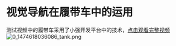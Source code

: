 # 视觉导航在履带车中的运用<br>
测试视频中的履带车采用了小强开发平台中的技术，[点击观看完整视频](http://v.youku.com/v_show/id_XMTczNTI2Njk2OA==.html)
![0_1474618036086_tank.png](http://community.bwbot.org/uploads/files/1474618080375-tank-resized.png)

